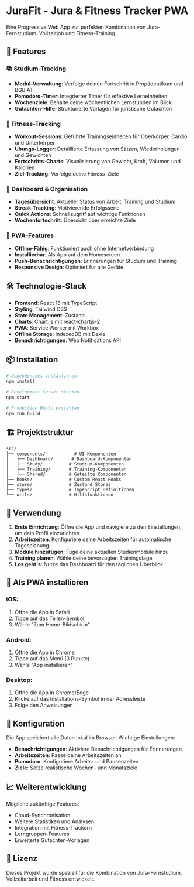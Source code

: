 # JuraFit - Jura & Fitness Tracker PWA

Eine Progressive Web App zur perfekten Kombination von Jura-Fernstudium, Vollzeitjob und Fitness-Training.

## 🚀 Features

### 📚 Studium-Tracking
- **Modul-Verwaltung**: Verfolge deinen Fortschritt in Propädeutikum und BGB AT
- **Pomodoro-Timer**: Integrierter Timer für effektive Lerneinheiten
- **Wochenziele**: Behalte deine wöchentlichen Lernstunden im Blick
- **Gutachten-Hilfe**: Strukturierte Vorlagen für juristische Gutachten

### 💪 Fitness-Tracking  
- **Workout-Sessions**: Geführte Trainingseinheiten für Oberkörper, Cardio und Unterkörper
- **Übungs-Logger**: Detaillierte Erfassung von Sätzen, Wiederholungen und Gewichten
- **Fortschritts-Charts**: Visualisierung von Gewicht, Kraft, Volumen und Kalorien
- **Ziel-Tracking**: Verfolge deine Fitness-Ziele

### 🎯 Dashboard & Organisation
- **Tagesübersicht**: Aktueller Status von Arbeit, Training und Studium
- **Streak-Tracking**: Motivierende Erfolgsserie
- **Quick Actions**: Schnellzugriff auf wichtige Funktionen
- **Wochenfortschritt**: Übersicht über erreichte Ziele

### 📱 PWA-Features
- **Offline-Fähig**: Funktioniert auch ohne Internetverbindung
- **Installierbar**: Als App auf dem Homescreen
- **Push-Benachrichtigungen**: Erinnerungen für Studium und Training
- **Responsive Design**: Optimiert für alle Geräte

## 🛠️ Technologie-Stack

- **Frontend**: React 18 mit TypeScript
- **Styling**: Tailwind CSS
- **State Management**: Zustand
- **Charts**: Chart.js mit react-chartjs-2
- **PWA**: Service Worker mit Workbox
- **Offline Storage**: IndexedDB mit Dexie
- **Benachrichtigungen**: Web Notifications API

## 📦 Installation

```bash
# Dependencies installieren
npm install

# Development Server starten
npm start

# Production Build erstellen
npm run build
```

## 🏗️ Projektstruktur

```
src/
├── components/           # UI-Komponenten
│   ├── Dashboard/       # Dashboard-Komponenten
│   ├── Study/          # Studium-Komponenten
│   ├── Training/       # Training-Komponenten
│   └── Shared/         # Geteilte Komponenten
├── hooks/              # Custom React Hooks
├── store/              # Zustand Stores
├── types/              # TypeScript Definitionen
└── utils/              # Hilfsfunktionen
```

## 🎯 Verwendung

1. **Erste Einrichtung**: Öffne die App und navigiere zu den Einstellungen, um dein Profil einzurichten
2. **Arbeitszeiten**: Konfiguriere deine Arbeitszeiten für automatische Tagesplanung
3. **Module hinzufügen**: Füge deine aktuellen Studienmodule hinzu
4. **Training planen**: Wähle deine bevorzugten Trainingstage
5. **Los geht's**: Nutze das Dashboard für den täglichen Überblick

## 📱 Als PWA installieren

### iOS:
1. Öffne die App in Safari
2. Tippe auf das Teilen-Symbol
3. Wähle "Zum Home-Bildschirm"

### Android:
1. Öffne die App in Chrome
2. Tippe auf das Menü (3 Punkte)
3. Wähle "App installieren"

### Desktop:
1. Öffne die App in Chrome/Edge
2. Klicke auf das Installations-Symbol in der Adressleiste
3. Folge den Anweisungen

## 🔧 Konfiguration

Die App speichert alle Daten lokal im Browser. Wichtige Einstellungen:

- **Benachrichtigungen**: Aktiviere Benachrichtigungen für Erinnerungen
- **Arbeitszeiten**: Passe deine Arbeitszeiten an
- **Pomodoro**: Konfiguriere Arbeits- und Pausenzeiten
- **Ziele**: Setze realistische Wochen- und Monatsziele

## 📈 Weiterentwicklung

Mögliche zukünftige Features:
- Cloud-Synchronisation
- Weitere Statistiken und Analysen
- Integration mit Fitness-Trackern
- Lerngruppen-Features
- Erweiterte Gutachten-Vorlagen

## 📄 Lizenz

Dieses Projekt wurde speziell für die Kombination von Jura-Fernstudium, Vollzeitarbeit und Fitness entwickelt.
